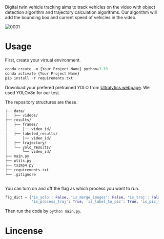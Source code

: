 Digital twin vehicle tracking aims to track vehicles on the video with object detection algorithm and trajectory calculation algorithms. Our algorithm will add the bounding box and current speed of vehicles in the video.

![0001](0001.gif)


# Usage

First, create your virtual environment.
```python
conda create -n {Your Project Name} python=3.10
conda activate {Your Project Name}
pip install -r requirements.txt
```

Download your prefered pretrained YOLO from [Ultralytics webpage]( https://github.com/ultralytics/ultralytics). We used YOLOv8n for our test.

The repository structures are these.

```bash
├── data/
│   ├── videos/
├── results/
│   ├── frames/
│       │── video_id/
│   ├── labeled_results/
│       │── video_id/
│   ├── trajectory/
│   └── yolo_results/
│       └── video_id/
├── main.py
├── utils.py
├── ts2mp4.py
├── requirements.txt
└── .gitignore
  
```

You can turn on and off the flag as which process you want to run.

```python
flg_dict = {'is_yolo': False, 'is_merge_images': False, 'is_traj': False, 'is_calibration': False, 
            'is_process_traj': True, 'is_label_to_pic': True, 'is_pic_to_video': True}
```

Then run the code by ```python main.py```.

# Lincense



